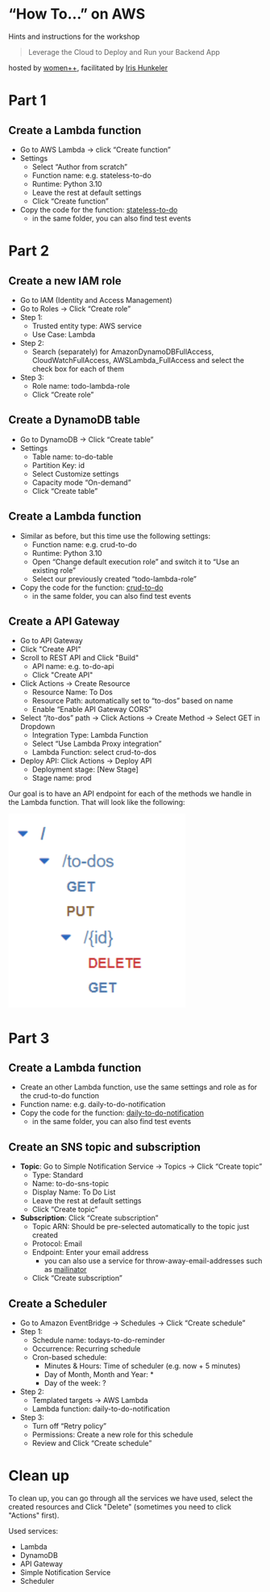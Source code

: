 # “How To…” on AWS

Hints and instructions for the workshop 

> Leverage the Cloud to Deploy and Run your Backend App

hosted by [women++](https://www.womenplusplus.ch/), facilitated by [Iris Hunkeler](https://www.linkedin.com/in/iris-hunkeler/)


# Part 1

## Create a Lambda function
* Go to AWS Lambda → click “Create function”
* Settings
  * Select “Author from scratch”
  * Function name: e.g. stateless-to-do
  * Runtime: Python 3.10
  * Leave the rest at default settings
  * Click “Create function”
* Copy the code for the function: [stateless-to-do](../lambda_functions/stateless_to_do/app.py)
  * in the same folder, you can also find test events

# Part 2

## Create a new IAM role
* Go to IAM (Identity and Access Management)
* Go to Roles → Click “Create role”
* Step 1:
  * Trusted entity type: AWS service
  * Use Case: Lambda
* Step 2:
  * Search (separately) for AmazonDynamoDBFullAccess, CloudWatchFullAccess, AWSLambda_FullAccess and select the check box for each of them
* Step 3:
  * Role name: todo-lambda-role
  * Click “Create role”

## Create a DynamoDB table
* Go to DynamoDB → Click “Create table”
* Settings
  * Table name: to-do-table
  * Partition Key: id
  * Select Customize settings
  * Capacity mode “On-demand”
  * Click “Create table”

## Create a Lambda function
* Similar as before, but this time use the following settings: 
  * Function name: e.g. crud-to-do
  * Runtime: Python 3.10
  * Open “Change default execution role” and switch it to “Use an existing role”
  * Select our previously created “todo-lambda-role”
* Copy the code for the function: [crud-to-do](../lambda_functions/crud-to-do/app.py)
  * in the same folder, you can also find test events
  
## Create a API Gateway
* Go to API Gateway
* Click "Create API"
* Scroll to REST API and Click "Build"
  * API name: e.g. to-do-api
  * Click "Create API"
* Click Actions → Create Resource
  * Resource Name: To Dos
  * Resource Path: automatically set to “to-dos” based on name
  * Enable “Enable API Gateway CORS”
* Select “/to-dos” path → Click Actions → Create Method → Select GET in Dropdown
  * Integration Type: Lambda Function
  * Select “Use Lambda Proxy integration”
  * Lambda Function: select crud-to-dos
* Deploy API: Click Actions → Deploy API
  * Deployment stage: [New Stage]
  * Stage name: prod

Our goal is to have an API endpoint for each of the methods we handle in the Lambda function. That will look like the following:

![structure](api-gateway-structure.png)

# Part 3

## Create a Lambda function
* Create an other Lambda function, use the same settings and role as for the crud-to-do function
* Function name: e.g. daily-to-do-notification
* Copy the code for the function: [daily-to-do-notification](../lambda_functions/daily-to-do-notification/app.py)
  * in the same folder, you can also find test events

## Create an SNS topic and subscription
* **Topic**: Go to Simple Notification Service → Topics → Click “Create topic”
  * Type: Standard
  * Name: to-do-sns-topic
  * Display Name: To Do List
  * Leave the rest at default settings
  * Click “Create topic”
* **Subscription**: Click “Create subscription”
  * Topic ARN: Should be pre-selected automatically to the topic just created
  * Protocol: Email
  * Endpoint: Enter your email address
    * you can also use a service for throw-away-email-addresses such as [mailinator](https://www.mailinator.com/)
  * Click “Create subscription”

## Create a Scheduler
* Go to Amazon EventBridge → Schedules → Click “Create schedule”
* Step 1:
  * Schedule name: todays-to-do-reminder
  * Occurrence: Recurring schedule
  * Cron-based schedule: 
    * Minutes & Hours: Time of scheduler (e.g. now + 5 minutes)
    * Day of Month, Month and Year: *
    * Day of the week: ?
* Step 2:
  * Templated targets → AWS Lambda
  * Lambda function: daily-to-do-notification
* Step 3:
  * Turn off “Retry policy”
  * Permissions: Create a new role for this schedule
  * Review and Click “Create schedule”


# Clean up
To clean up, you can go through all the services we have used, select the created resources and Click "Delete" 
(sometimes you need to click "Actions" first).

Used services:
* Lambda
* DynamoDB
* API Gateway
* Simple Notification Service
* Scheduler
